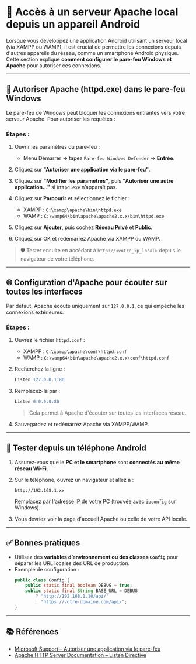 
# 📡 Accès à un serveur Apache local depuis un appareil Android

Lorsque vous développez une application Android utilisant un serveur local (via XAMPP ou WAMP), il est crucial de permettre les connexions depuis d'autres appareils du réseau, comme un smartphone Android physique. Cette section explique **comment configurer le pare-feu Windows et Apache** pour autoriser ces connexions.

---

## 🔐 Autoriser Apache (httpd.exe) dans le pare-feu Windows

Le pare-feu de Windows peut bloquer les connexions entrantes vers votre serveur Apache. Pour autoriser les requêtes :

### Étapes :

1. Ouvrir les paramètres du pare-feu :
   - Menu Démarrer → tapez `Pare-feu Windows Defender` → **Entrée**.

2. Cliquez sur **"Autoriser une application via le pare-feu"**.

3. Cliquez sur **"Modifier les paramètres"**, puis **"Autoriser une autre application..."** si `httpd.exe` n’apparaît pas.

4. Cliquez sur **Parcourir** et sélectionnez le fichier :
   - XAMPP : `C:\xampp\apache\bin\httpd.exe`
   - WAMP : `C:\wamp64\bin\apache\apache2.x.x\bin\httpd.exe`

5. Cliquez sur **Ajouter**, puis cochez **Réseau Privé** et **Public**.

6. Cliquez sur OK et redémarrez Apache via XAMPP ou WAMP.

> 🛡️ Tester ensuite en accédant à `http://<votre_ip_local>` depuis le navigateur de votre téléphone.

---

## 🌐 Configuration d'Apache pour écouter sur toutes les interfaces

Par défaut, Apache écoute uniquement sur `127.0.0.1`, ce qui empêche les connexions extérieures.

### Étapes :

1. Ouvrez le fichier `httpd.conf` :
   - XAMPP : `C:\xampp\apache\conf\httpd.conf`
   - WAMP : `C:\wamp64\bin\apache\apache2.x.x\conf\httpd.conf`

2. Recherchez la ligne :
   ```apache
   Listen 127.0.0.1:80
   ```

3. Remplacez-la par :
   ```apache
   Listen 0.0.0.0:80
   ```

   > Cela permet à Apache d'écouter sur toutes les interfaces réseau.

4. Sauvegardez et redémarrez Apache via XAMPP/WAMP.

---

## 📱 Tester depuis un téléphone Android

1. Assurez-vous que le **PC et le smartphone** sont **connectés au même réseau Wi-Fi**.

2. Sur le téléphone, ouvrez un navigateur et allez à :
   ```
   http://192.168.1.xx
   ```
   Remplacez par l'adresse IP de votre PC (trouvée avec `ipconfig` sur Windows).

3. Vous devriez voir la page d'accueil Apache ou celle de votre API locale.

---

## ✅ Bonnes pratiques

- Utilisez des **variables d’environnement ou des classes `Config`** pour séparer les URL locales des URL de production.
- Exemple de configuration :
  ```java
  public class Config {
      public static final boolean DEBUG = true;
      public static final String BASE_URL = DEBUG
          ? "http://192.168.1.10/api/"
          : "https://votre-domaine.com/api/";
  }
  ```

---

## 📚 Références

- [Microsoft Support – Autoriser une application via le pare-feu](https://support.microsoft.com/fr-fr/windows/autoriser-une-application-%C3%A0-travers-le-pare-feu-3cfcefdb-0bcc-4b8a-9e2a-480d9b44e7d3)
- [Apache HTTP Server Documentation – Listen Directive](https://httpd.apache.org/docs/2.4/bind.html)
